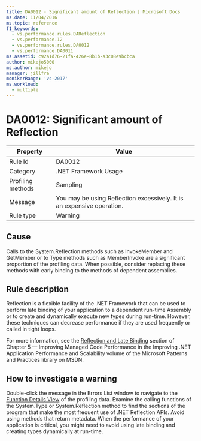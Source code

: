 ```yaml
---
title: DA0012 - Significant amount of Reflection | Microsoft Docs
ms.date: 11/04/2016
ms.topic: reference
f1_keywords: 
  - vs.performance.rules.DAReflection
  - vs.performance.12
  - vs.performance.rules.DA0012
  - vs.performance.DA0011
ms.assetid: c92a1d76-21fa-426e-8b1b-a3c08e9bcbca
author: mikejo5000
ms.author: mikejo
manager: jillfra
monikerRange: 'vs-2017'
ms.workload: 
  - multiple
---
```

# DA0012: Significant amount of Reflection

|Property|Value|
|-|-|
|Rule Id|DA0012|
|Category|.NET Framework Usage|
|Profiling methods|Sampling|
|Message|You may be using Reflection excessively. It is an expensive operation.|
|Rule type|Warning|

## Cause
 Calls to the System.Reflection methods such as InvokeMember and GetMember or to Type methods such as MemberInvoke are a significant proportion of the profiling data. When possible, consider replacing these methods with early binding to the methods of dependent assemblies.

## Rule description
 Reflection is a flexible facility of the .NET Framework that can be used to perform late binding of your application to a dependent run-time Assembly or to create and dynamically execute new types during run-time. However, these techniques can decrease performance if they are used frequently or called in tight loops.

 For more information, see the [Reflection and Late Binding](/previous-versions/msp-n-p/ff647790(v=pandp.10)#reflection-and-late-binding) section of Chapter 5 — Improving Managed Code Performance in the Improving .NET Application Performance and Scalability volume of the Microsoft Patterns and Practices library on MSDN.

## How to investigate a warning
 Double-click the message in the Errors List window to navigate to the [Function Details View](../profiling/function-details-view.md) of the profiling data. Examine the calling functions of the System.Type or System.Reflection method to find the sections of the program that make the most frequent use of .NET Reflection APIs. Avoid using methods that return metadata. When the performance of your application is critical, you might need to avoid using late binding and creating types dynamically at run-time.
